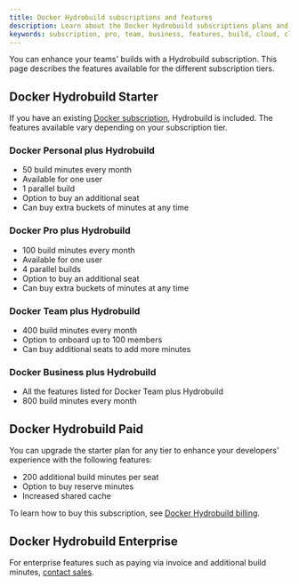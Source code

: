 ```yaml
---
title: Docker Hydrobuild subscriptions and features
description: Learn about the Docker Hydrobuild subscriptions plans and features
keywords: subscription, pro, team, business, features, build, cloud, cloud build, remote builder, hydrobuild
---
```


You can enhance your teams' builds with a Hydrobuild subscription. This page describes the features available for the different subscription tiers.

## Docker Hydrobuild Starter

If you have an existing [Docker subscription](./details.md), Hydrobuild is included. The features available vary depending on your subscription tier.

### Docker Personal plus Hydrobuild

- 50 build minutes every month
- Available for one user
- 1 parallel build
- Option to buy an additional seat
- Can buy extra buckets of minutes at any time

### Docker Pro plus Hydrobuild

- 100 build minutes every month
- Available for one user
- 4 parallel builds
- Option to buy an additional seat
- Can buy extra buckets of minutes at any time

### Docker Team plus Hydrobuild

- 400 build minutes every month
- Option to onboard up to 100 members
- Can buy additional seats to add more minutes

### Docker Business plus Hydrobuild

- All the features listed for Docker Team plus Hydrobuild
- 800 build minutes every month

## Docker Hydrobuild Paid

You can upgrade the starter plan for any tier to enhance your developers' experience with the following features:

- 200 additional build minutes per seat
- Option to buy reserve minutes
- Increased shared cache

To learn how to buy this subscription, see [Docker Hydrobuild billing](../billing/build-billing.md).

## Docker Hydrobuild Enterprise

For enterprise features such as paying via invoice and additional build minutes, [contact sales](https://www.docker.com/pricing/contact-sales/).
